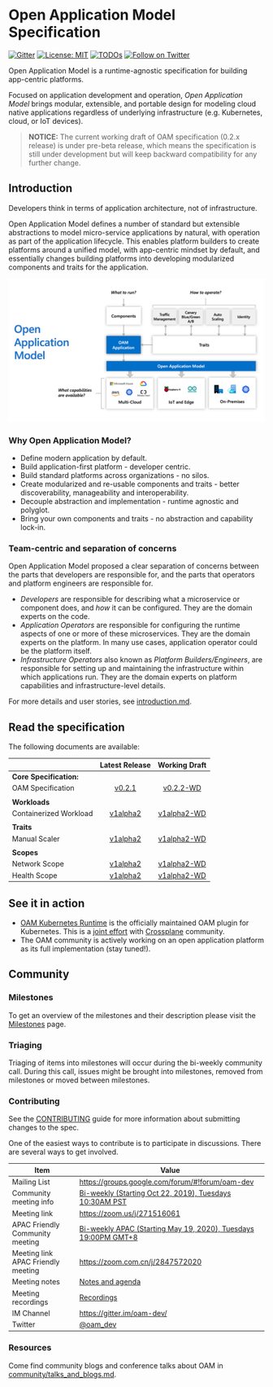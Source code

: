 # Open Application Model Specification

[![Gitter](https://badges.gitter.im/oam-dev/community.svg)](https://gitter.im/oam-devcommunity?utm_source=badge&utm_medium=badge&utm_campaign=pr-badge)
[![License: MIT](https://img.shields.io/badge/License-OWF-yellow)](https://github.com/oam-dev/spec/blob/master/LICENSE)
[![TODOs](https://badgen.net/https/api.tickgit.com/badgen/github.com/oam-dev/spec)](https://www.tickgit.com/browse?repo=github.com/oam-dev/spec)
[![Follow on Twitter](https://img.shields.io/twitter/follow/oam_dev.svg?style=social&logo=twitter)](https://twitter.com/intent/follow?screen_name=oam_dev)

Open Application Model is a runtime-agnostic specification for building app-centric platforms.

Focused on application development and operation, _Open Application Model_ brings modular, extensible, and portable design for modeling cloud native applications regardless of underlying infrastructure (e.g. Kubernetes, cloud, or IoT devices).

> **NOTICE:** The current working draft of OAM specification (0.2.x release) is under pre-beta release, which means the specification is still under development but will keep backward compatibility for any further change.

## Introduction

Developers think in terms of application architecture, not of infrastructure.

Open Application Model defines a number of standard but extensible abstractions to model micro-service applications by natural, with operation as part of the application lifecycle. This enables platform builders to create platforms around a unified model, with app-centric mindset by default, and essentially changes building platforms into developing modularized components and traits for the application. 

![How it works][how-it-works]

### Why Open Application Model?
- Define modern application by default.
- Build application-first platform - developer centric.
- Build standard platforms across organizations - no silos.
- Create modularized and re-usable components and traits - better discoverability, manageability and interoperability.
- Decouple abstraction and implementation - runtime agnostic and polyglot.
- Bring your own components and traits - no abstraction and capability lock-in.

### Team-centric and separation of concerns

Open Application Model proposed a clear separation of concerns between the parts that developers are responsible for, and the parts that operators and platform engineers are responsible for.

* _Developers_ are responsible for describing what a microservice or component does,
  and _how_ it can be configured. They are the domain experts on the code.
* _Application Operators_ are responsible for configuring the runtime aspects of
  one or more of these microservices. They are the domain experts on the
  platform. In many use cases, application operator could be the platform itself.
* _Infrastructure Operators_ also known as _Platform Builders/Engineers_, are responsible for setting up and maintaining the
  infrastructure within which applications run. They are the domain
  experts on platform capabilities and infrastructure-level details.

For more details and user stories, see [introduction.md](./introduction.md).

## Read the specification

The following documents are available:

|                               |         Latest Release             |    Working Draft                           |
| :---------------------------- | :--------------------------------: | :----------------------------------------: |
| **Core Specification:**       |
| OAM Specification             |  [v0.2.1](https://github.com/oam-dev/spec/blob/v0.2.1/SPEC_LATEST_STABLE.md) |  [v0.2.2-WD](https://github.com/oam-dev/spec/blob/master/SPEC_WORKING_DRAFT.md)  |
|                               |
| **Workloads**  |
| Containerized Workload  |  [v1alpha2](https://github.com/oam-dev/spec/blob/v0.2.1/core/workloads/containerized_workload/containerized_workload.md)  |  [v1alpha2-WD](https://github.com/oam-dev/spec/blob/master/core/workloads/containerized_workload/containerized_workload.md)          |
|                               |
| **Traits**  |
| Manual Scaler  |  [v1alpha2](https://github.com/oam-dev/spec/blob/v0.2.1/core/traits/manual_scaler_trait.md)  |  [v1alpha2-WD](https://github.com/oam-dev/spec/blob/master/core/traits/manual_scaler_trait.md)          |
|                               |
| **Scopes**  |
| Network Scope  |  [v1alpha2](https://github.com/oam-dev/spec/blob/v0.2.1/standard/scopes/network_scope.md)  |  [v1alpha2-WD](https://github.com/oam-dev/spec/blob/master/standard/scopes/network_scope.md)          |
| Health Scope  |  [v1alpha2](https://github.com/oam-dev/spec/blob/v0.2.1/standard/scopes/health_scope.md)  |  [v1alpha2-WD](https://github.com/oam-dev/spec/blob/master/standard/scopes/health_scope.md)          |



## See it in action

- [OAM Kubernetes Runtime](https://github.com/crossplane/oam-kubernetes-runtime) is the officially maintained OAM plugin for Kubernetes. This is a [joint effort](https://cloudblogs.microsoft.com/opensource/2020/05/27/open-application-model-oam-v1alpha2-crossplane/) with [Crossplane](https://github.com/crossplane/crossplane) community. 
- The OAM community is actively working on an open application platform as its full implementation (stay tuned!).


## Community

### Milestones

To get an overview of the milestones and their description please visit the [Milestones](https://github.com/oam-dev/spec/milestones) page. 

### Triaging 

Triaging of items into milestones will occur during the bi-weekly community call. During this call, issues might be brought into milestones, removed from milestones or moved between milestones. 

### Contributing

See the [CONTRIBUTING](CONTRIBUTING.md) guide for more information about submitting changes to the spec.

One of the easiest ways to contribute is to participate in discussions. There are several ways to get involved.

| Item        | Value  |
|---------------------|---|
| Mailing List | https://groups.google.com/forum/#!forum/oam-dev |
| Community meeting info | [Bi-weekly (Starting Oct 22, 2019), Tuesdays 10:30AM PST](https://calendar.google.com/calendar?cid=dDk5YThyNGIwOWJyYTJxajNlbWI0a2FvdGtAZ3JvdXAuY2FsZW5kYXIuZ29vZ2xlLmNvbQ)  |
| Meeting link | https://zoom.us/j/271516061 |
| APAC Friendly Community meeting | [Bi-weekly APAC (Starting May 19, 2020), Tuesdays 19:00PM GMT+8](https://calendar.google.com/calendar?cid=OGFhaDBxbjBqZDM0c25jamM5bmQ1OXZxajBAZ3JvdXAuY2FsZW5kYXIuZ29vZ2xlLmNvbQ) |
| Meeting link APAC Friendly meeting | https://zoom.com.cn/j/2847572020 |
| Meeting notes| [Notes and agenda](https://docs.google.com/document/d/1nqdFEyULekyksFHtFvgvFAYE-0AMHKoS3RMnaKsarjs) |
| Meeting recordings| [Recordings](https://drive.google.com/drive/folders/1yr5LSB8NkEYxzBL-R9D-z-UwVYx4luLe) |
| IM Channel      | https://gitter.im/oam-dev/ |
| Twitter      | [@oam_dev](https://twitter.com/oam_dev) |

[how-it-works]: assets/how-it-works.png

### Resources

Come find community blogs and conference talks about OAM in [community/talks_and_blogs.md](./community/talks_and_blogs.md).
